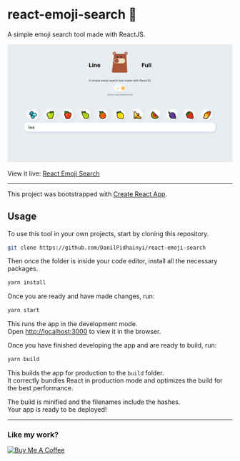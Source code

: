 # react-emoji-search 🦄

A simple emoji search tool made with ReactJS.



![demo](https://github.com/DanilPidhainyi/react-emoji-search/blob/main/screen.JPG)

View it live: [React Emoji Search](https://danilpidhainyi.github.io/react-emoji-search/)

---

This project was bootstrapped with [Create React App](https://github.com/facebook/create-react-app).

## Usage

To use this tool in your own projects, start by cloning this repository.

```sh
git clone https://github.com/DanilPidhainyi/react-emoji-search
```

Then once the folder is inside your code editor, install all the necessary packages.

```sh
yarn install
```

Once you are ready and have made changes, run:

```sh
yarn start
```

This runs the app in the development mode.<br />
Open [http://localhost:3000](http://localhost:3000) to view it in the browser.

Once you have finished developing the app and are ready to build, run:

```sh
yarn build
```

This builds the app for production to the `build` folder.<br />
It correctly bundles React in production mode and optimizes the build for the best performance.

The build is minified and the filenames include the hashes.<br />
Your app is ready to be deployed!

---

### Like my work?

<a href="https://www.buymeacoffee.com/danylpidg" target="_blank"><img src="https://cdn.buymeacoffee.com/buttons/v2/default-yellow.png" alt="Buy Me A Coffee" width="210" ></a>
